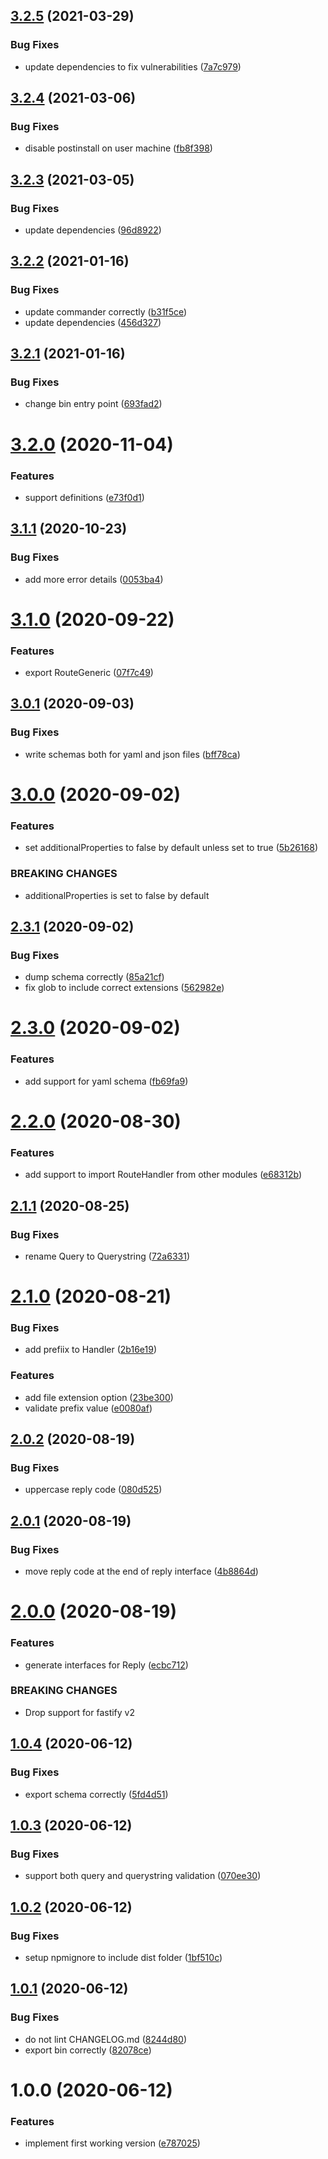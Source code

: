 ## [3.2.5](https://github.com/thomasthiebaud/fastify-schema-to-typescript/compare/v3.2.4...v3.2.5) (2021-03-29)


### Bug Fixes

* update dependencies to fix vulnerabilities ([7a7c979](https://github.com/thomasthiebaud/fastify-schema-to-typescript/commit/7a7c979ef6b292c32766caf450a7aa341bb6dc91))

## [3.2.4](https://github.com/thomasthiebaud/fastify-schema-to-typescript/compare/v3.2.3...v3.2.4) (2021-03-06)


### Bug Fixes

* disable postinstall on user machine ([fb8f398](https://github.com/thomasthiebaud/fastify-schema-to-typescript/commit/fb8f3988eba11e2515e5ecfc87153f68982bf6ca))

## [3.2.3](https://github.com/thomasthiebaud/fastify-schema-to-typescript/compare/v3.2.2...v3.2.3) (2021-03-05)


### Bug Fixes

* update dependencies ([96d8922](https://github.com/thomasthiebaud/fastify-schema-to-typescript/commit/96d892257ed54154aaf3428a64e003e7c2db8549))

## [3.2.2](https://github.com/thomasthiebaud/fastify-schema-to-typescript/compare/v3.2.1...v3.2.2) (2021-01-16)


### Bug Fixes

* update commander correctly ([b31f5ce](https://github.com/thomasthiebaud/fastify-schema-to-typescript/commit/b31f5ce762f310a50880a282b5f1f3be28721839))
* update dependencies ([456d327](https://github.com/thomasthiebaud/fastify-schema-to-typescript/commit/456d3276c5b2fbe8059066f350ca4b01aa893b30))

## [3.2.1](https://github.com/thomasthiebaud/fastify-schema-to-typescript/compare/v3.2.0...v3.2.1) (2021-01-16)


### Bug Fixes

* change bin entry point ([693fad2](https://github.com/thomasthiebaud/fastify-schema-to-typescript/commit/693fad253fcc0f426909b532993aae4c112116e8))

# [3.2.0](https://github.com/thomasthiebaud/fastify-schema-to-typescript/compare/v3.1.1...v3.2.0) (2020-11-04)


### Features

* support definitions ([e73f0d1](https://github.com/thomasthiebaud/fastify-schema-to-typescript/commit/e73f0d1b653256bc2d1c1d0ec64f6340a02348d0))

## [3.1.1](https://github.com/thomasthiebaud/fastify-schema-to-typescript/compare/v3.1.0...v3.1.1) (2020-10-23)


### Bug Fixes

* add more error details ([0053ba4](https://github.com/thomasthiebaud/fastify-schema-to-typescript/commit/0053ba4bfea91ed13cfedff4e29ab1c53c55bf9f))

# [3.1.0](https://github.com/thomasthiebaud/fastify-schema-to-typescript/compare/v3.0.1...v3.1.0) (2020-09-22)


### Features

* export RouteGeneric ([07f7c49](https://github.com/thomasthiebaud/fastify-schema-to-typescript/commit/07f7c49ce55f1e45de09b875fdc6adebc4670f35))

## [3.0.1](https://github.com/thomasthiebaud/fastify-schema-to-typescript/compare/v3.0.0...v3.0.1) (2020-09-03)


### Bug Fixes

* write schemas both for yaml and json files ([bff78ca](https://github.com/thomasthiebaud/fastify-schema-to-typescript/commit/bff78caeae83123dfafbd04fb9d43f5a69ad6ef1))

# [3.0.0](https://github.com/thomasthiebaud/fastify-schema-to-typescript/compare/v2.3.1...v3.0.0) (2020-09-02)


### Features

* set additionalProperties to false by default unless set to true ([5b26168](https://github.com/thomasthiebaud/fastify-schema-to-typescript/commit/5b261681eb64718c7d1203dafb5efebc8a07f2b2))


### BREAKING CHANGES

* additionalProperties is set to false by default

## [2.3.1](https://github.com/thomasthiebaud/fastify-schema-to-typescript/compare/v2.3.0...v2.3.1) (2020-09-02)


### Bug Fixes

* dump schema correctly ([85a21cf](https://github.com/thomasthiebaud/fastify-schema-to-typescript/commit/85a21cfefc2d3bda10e17ca94ac0d0ea46183e13))
* fix glob to include correct extensions ([562982e](https://github.com/thomasthiebaud/fastify-schema-to-typescript/commit/562982efcb0618c6080131d9661cf1886f2a8ab8))

# [2.3.0](https://github.com/thomasthiebaud/fastify-schema-to-typescript/compare/v2.2.0...v2.3.0) (2020-09-02)


### Features

* add support for yaml schema ([fb69fa9](https://github.com/thomasthiebaud/fastify-schema-to-typescript/commit/fb69fa998e82432a92c20bc30080b5d2de63b572))

# [2.2.0](https://github.com/thomasthiebaud/fastify-schema-to-typescript/compare/v2.1.1...v2.2.0) (2020-08-30)


### Features

* add support to import RouteHandler from other modules ([e68312b](https://github.com/thomasthiebaud/fastify-schema-to-typescript/commit/e68312b7b977bba10a0af040dd3d124c82a8de54))

## [2.1.1](https://github.com/thomasthiebaud/fastify-schema-to-typescript/compare/v2.1.0...v2.1.1) (2020-08-25)


### Bug Fixes

* rename Query to Querystring ([72a6331](https://github.com/thomasthiebaud/fastify-schema-to-typescript/commit/72a633117432804f41bdb98e2922df917bf219c4))

# [2.1.0](https://github.com/thomasthiebaud/fastify-schema-to-typescript/compare/v2.0.2...v2.1.0) (2020-08-21)


### Bug Fixes

* add prefiix to Handler ([2b16e19](https://github.com/thomasthiebaud/fastify-schema-to-typescript/commit/2b16e193471bc01b890cceeb4a8c94d152c56c8c))


### Features

* add file extension option ([23be300](https://github.com/thomasthiebaud/fastify-schema-to-typescript/commit/23be300218a64f5a2d1059097fcd52dd6b969dd2))
* validate prefix value ([e0080af](https://github.com/thomasthiebaud/fastify-schema-to-typescript/commit/e0080af67af1bc04da2a1c0fa36038ad52a7a679))

## [2.0.2](https://github.com/thomasthiebaud/fastify-schema-to-typescript/compare/v2.0.1...v2.0.2) (2020-08-19)


### Bug Fixes

* uppercase reply code ([080d525](https://github.com/thomasthiebaud/fastify-schema-to-typescript/commit/080d5258d70fd89a48f9540e5b2a516639b72edc))

## [2.0.1](https://github.com/thomasthiebaud/fastify-schema-to-typescript/compare/v2.0.0...v2.0.1) (2020-08-19)


### Bug Fixes

* move reply code at the end of reply interface ([4b8864d](https://github.com/thomasthiebaud/fastify-schema-to-typescript/commit/4b8864d52681dd1d676c1008e9e3b72109a615fe))

# [2.0.0](https://github.com/thomasthiebaud/fastify-schema-to-typescript/compare/v1.0.4...v2.0.0) (2020-08-19)


### Features

* generate interfaces for Reply ([ecbc712](https://github.com/thomasthiebaud/fastify-schema-to-typescript/commit/ecbc71271437918628f36478ac04b30334ff5bb9))


### BREAKING CHANGES

* Drop support for fastify v2

## [1.0.4](https://github.com/thomasthiebaud/fastify-schema-to-typescript/compare/v1.0.3...v1.0.4) (2020-06-12)


### Bug Fixes

* export schema correctly ([5fd4d51](https://github.com/thomasthiebaud/fastify-schema-to-typescript/commit/5fd4d5186fbd2de4f6a0a6baff3b69b2c5bb8265))

## [1.0.3](https://github.com/thomasthiebaud/fastify-schema-to-typescript/compare/v1.0.2...v1.0.3) (2020-06-12)


### Bug Fixes

* support both query and querystring validation ([070ee30](https://github.com/thomasthiebaud/fastify-schema-to-typescript/commit/070ee30f4c8cec6f9613ed383c2f676f309ad3fb))

## [1.0.2](https://github.com/thomasthiebaud/fastify-schema-to-typescript/compare/v1.0.1...v1.0.2) (2020-06-12)


### Bug Fixes

* setup npmignore to include dist folder ([1bf510c](https://github.com/thomasthiebaud/fastify-schema-to-typescript/commit/1bf510ce7d1a676f7149a040981a909f99e8baae))

## [1.0.1](https://github.com/thomasthiebaud/fastify-schema-to-typescript/compare/v1.0.0...v1.0.1) (2020-06-12)


### Bug Fixes

* do not lint CHANGELOG.md ([8244d80](https://github.com/thomasthiebaud/fastify-schema-to-typescript/commit/8244d8075cb8afdee60661fb6b58a0b2598994ce))
* export bin correctly ([82078ce](https://github.com/thomasthiebaud/fastify-schema-to-typescript/commit/82078cee9a09ec6c6a6120e2c9f63f89ad9be2b2))

# 1.0.0 (2020-06-12)


### Features

* implement first working version ([e787025](https://github.com/thomasthiebaud/fastify-schema-to-typescript/commit/e787025f50c60829051edd97eff595af5d724bac))
